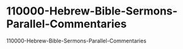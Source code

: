 # 110000-Hebrew-Bible-Sermons-Parallel-Commentaries
110000-Hebrew-Bible-Sermons-Parallel-Commentaries
